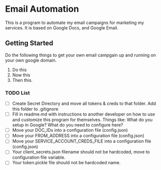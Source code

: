 # Email Automation
This is a program to automate my email campaigns for marketing my services.  It is based on Google Docs, and Google Email.

## Getting Started
Do the following things to get your own email campgain up and running on your own google domain.

1. Do this
2. Now this
3. Then this.
  

### TODO List
- [ ] Create Secret Directory and move all tokens & creds to that folder.
    Add this folder to .gitignore
- [ ] Fill in readme.md with instructions to another developer
    on how to use and customize this program for themselves.
    Things like: What do you setup in Google?  What do you need
    to configure here?
- [ ] Move your DOC_IDs into a configuration file (config.json)
- [ ] Move your FROM_ADDRESS into a configuration file (config.json)
- [ ] Move your SERVICE_ACCOUNT_CREDS_FILE into a configuration file (config.json)
- [ ] Your client_secrets.json filename should not be hardcoded, move to configuration file variable.
- [ ] Your token.pickle file should not be hardcoded name.